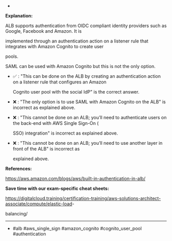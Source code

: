 *

**Explanation:**

ALB supports authentication from OIDC compliant identity providers such as Google, Facebook and Amazon. It is

implemented through an authentication action on a listener rule that integrates with Amazon Cognito to create user

pools.

SAML can be used with Amazon Cognito but this is not the only option.

* ✅ :  "This can be done on the ALB by creating an authentication action on a listener rule that configures an Amazon

  Cognito user pool with the social IdP" is the correct answer.

* ❌ :  "The only option is to use SAML with Amazon Cognito on the ALB" is incorrect as explained above.

* ❌ :  "This cannot be done on an ALB; you’ll need to authenticate users on the back-end with AWS Single Sign-On (

  SSO) integration" is incorrect as explained above.

* ❌ :  "This cannot be done on an ALB; you’ll need to use another layer in front of the ALB" is incorrect as

  explained above.

**References:**

<https://aws.amazon.com/blogs/aws/built-in-authentication-in-alb/>

**Save time with our exam-specific cheat sheets:**

<https://digitalcloud.training/certification-training/aws-solutions-architect-associate/compute/elastic-load>-

balancing/

----
* #alb #aws_single_sign #amazon_cognito #cognito_user_pool #authentication
